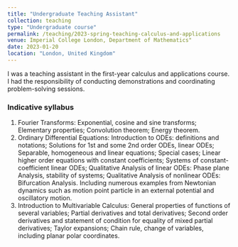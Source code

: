 ```yaml
---
title: "Undergraduate Teaching Assistant"
collection: teaching
type: "Undergraduate course"
permalink: /teaching/2023-spring-teaching-calculus-and-applications
venue: Imperial College London, Department of Mathematics"
date: 2023-01-20
location: "London, United Kingdom"
---
```


I was a teaching assistant in the first-year calculus and applications course. I had the responsibility of
conducting demonstrations and coordinating problem-solving sessions.

<h3>Indicative syllabus</h3>

 <ol>
  <li>Fourier Transforms: Exponential, cosine and sine transforms; Elementary properties; Convolution theorem; Energy theorem.</li>
  <li>Ordinary Differential Equations: Introduction to ODEs: definitions and notations; Solutions for 1st and some 2nd order ODEs, linear ODEs; Separable, homogeneous and linear equations; Special cases; Linear higher order equations with constant coefficients; Systems of constant-coefficient linear ODEs; Qualitative Analysis of linear ODEs: Phase plane Analysis, stability of systems; Qualitative Analysis of nonlinear ODEs: Bifurcation Analysis. Including numerous examples from Newtonian dynamics such as motion point particle in an external potential and oscillatory motion.</li>
  <li>Introduction to Multivariable Calculus: General properties of functions of several variables; Partial derivatives and total derivatives; Second order derivatives and statement of condition for equality of mixed partial derivatives; Taylor expansions; Chain rule, change of variables, including planar polar coordinates.</li>
</ol> 

